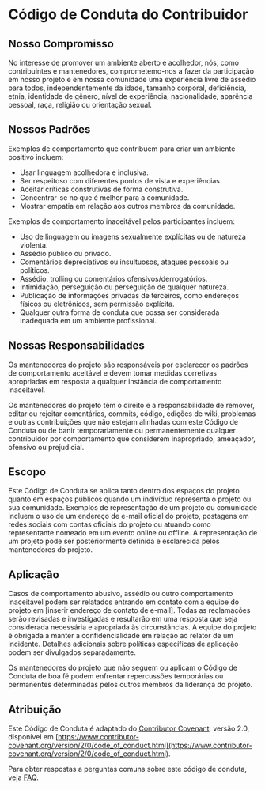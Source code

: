 # Código de Conduta do Contribuidor

## Nosso Compromisso

No interesse de promover um ambiente aberto e acolhedor, nós, como contribuintes e mantenedores, comprometemo-nos a fazer da participação em nosso projeto e em nossa comunidade uma experiência livre de assédio para todos, independentemente da idade, tamanho corporal, deficiência, etnia, identidade de gênero, nível de experiência, nacionalidade, aparência pessoal, raça, religião ou orientação sexual.

## Nossos Padrões

Exemplos de comportamento que contribuem para criar um ambiente positivo incluem:

- Usar linguagem acolhedora e inclusiva.
- Ser respeitoso com diferentes pontos de vista e experiências.
- Aceitar críticas construtivas de forma construtiva.
- Concentrar-se no que é melhor para a comunidade.
- Mostrar empatia em relação aos outros membros da comunidade.

Exemplos de comportamento inaceitável pelos participantes incluem:

- Uso de linguagem ou imagens sexualmente explícitas ou de natureza violenta.
- Assédio público ou privado.
- Comentários depreciativos ou insultuosos, ataques pessoais ou políticos.
- Assédio, trolling ou comentários ofensivos/derrogatórios.
- Intimidação, perseguição ou perseguição de qualquer natureza.
- Publicação de informações privadas de terceiros, como endereços físicos ou eletrônicos, sem permissão explícita.
- Qualquer outra forma de conduta que possa ser considerada inadequada em um ambiente profissional.

## Nossas Responsabilidades

Os mantenedores do projeto são responsáveis por esclarecer os padrões de comportamento aceitável e devem tomar medidas corretivas apropriadas em resposta a qualquer instância de comportamento inaceitável.

Os mantenedores do projeto têm o direito e a responsabilidade de remover, editar ou rejeitar comentários, commits, código, edições de wiki, problemas e outras contribuições que não estejam alinhadas com este Código de Conduta ou de banir temporariamente ou permanentemente qualquer contribuidor por comportamento que considerem inapropriado, ameaçador, ofensivo ou prejudicial.

## Escopo

Este Código de Conduta se aplica tanto dentro dos espaços do projeto quanto em espaços públicos quando um indivíduo representa o projeto ou sua comunidade. Exemplos de representação de um projeto ou comunidade incluem o uso de um endereço de e-mail oficial do projeto, postagens em redes sociais com contas oficiais do projeto ou atuando como representante nomeado em um evento online ou offline. A representação de um projeto pode ser posteriormente definida e esclarecida pelos mantenedores do projeto.

## Aplicação

Casos de comportamento abusivo, assédio ou outro comportamento inaceitável podem ser relatados entrando em contato com a equipe do projeto em [inserir endereço de contato de e-mail]. Todas as reclamações serão revisadas e investigadas e resultarão em uma resposta que seja considerada necessária e apropriada às circunstâncias. A equipe do projeto é obrigada a manter a confidencialidade em relação ao relator de um incidente. Detalhes adicionais sobre políticas específicas de aplicação podem ser divulgados separadamente.

Os mantenedores do projeto que não seguem ou aplicam o Código de Conduta de boa fé podem enfrentar repercussões temporárias ou permanentes determinadas pelos outros membros da liderança do projeto.

## Atribuição

Este Código de Conduta é adaptado do [Contributor Covenant](https://www.contributor-covenant.org), versão 2.0, disponível em [https://www.contributor-covenant.org/version/2/0/code_of_conduct.html](https://www.contributor-covenant.org/version/2/0/code_of_conduct.html).

Para obter respostas a perguntas comuns sobre este código de conduta, veja [FAQ](https://www.contributor-covenant.org/faq).

